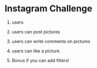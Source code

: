 Instagram Challenge
===================



1. users

2. users can post pictures

3. users can write comments on pictures

4. users can like a picture.

5.  Bonus if you can add filters!
